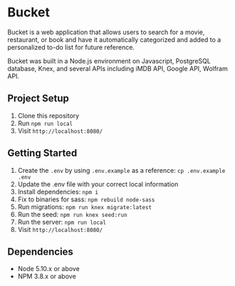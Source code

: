 # Bucket

Bucket is a web application that allows users to search for a movie, restaurant, or book and have it automatically categorized and added to a personalized to-do list for future reference.

Bucket was built in a Node.js environment on Javascript, PostgreSQL database, Knex, and several APIs including iMDB API, Google API, Wolfram API.

## Project Setup

1. Clone this repository
2. Run `npm run local`
3. Visit `http://localhost:8080/`

## Getting Started

1. Create the `.env` by using `.env.example` as a reference: `cp .env.example .env`
2. Update the .env file with your correct local information
3. Install dependencies: `npm i`
4. Fix to binaries for sass: `npm rebuild node-sass`
5. Run migrations: `npm run knex migrate:latest`
6. Run the seed: `npm run knex seed:run`
7. Run the server: `npm run local`
8. Visit `http://localhost:8080/`

## Dependencies

- Node 5.10.x or above
- NPM 3.8.x or above
